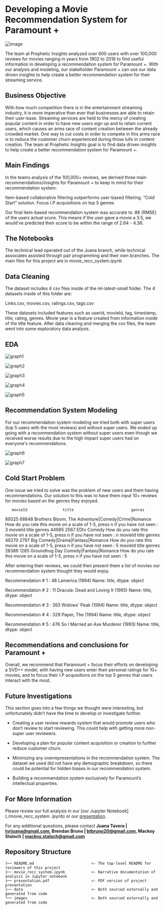 # Developing a Movie Recommendation System for Paramount +

![image](https://user-images.githubusercontent.com/110786662/198364908-69a5eff3-6872-47da-8c3e-d29960373d10.png)

The team at Prophetic Insights analyzed over 600 users with over 100,000 reviews for movies ranging in years from 1902 to 2018 to find useful information in developing a recommendation system for Paramount +. With our analysis and modeling, our stakeholder Paramount + can use our data driven insights to help create a better recommendation system for their streaming service.

## Business Objective
With how much competition there is in the entertainment streaming industry, it is more imperative than ever that businesses are able to retain their user-base. Streaming services are held to the mercy of creating popular content in order to have new users sign up and to retain current users, which causes an arms race of content creation between the already crowded market. One way to cut costs in order to compete in this arms race is to reduce the customer churn experienced during those lulls in content creation. The team at Prophetic Insights goal is to find data driven insights to help create a better recommendation system for Paramount +.

## Main Findings
In the teams analysis of the 100,000+ reviews, we derived three main recommendations/insights for Paramount + to keep in mind for their recommendation system:

Item-based collaborative filtering outperforms user-based filtering.
“Cold Start” solution.
Focus I.P acquisitions on top 5 genres

Our final item-based recommendation system was accurate to .86 (RMSE) of the users actual score. This means if the user gave a movie a 3.5, we would’ve predicted their score to be within the range of 2.64 - 4.36.

## The Notebooks
The technical lead operated out of the Juana branch, while technical associates assisted through pair programming and their own branches. The main files for this project are in movie_recc_system.ipynb

## Data Cleaning
The dataset includes 4 csv files inside of the ml-latest-small folder. The 4 datasets inside of this folder are:

Links.csv, movies.csv, ratings.csv, tags.csv

These datasets included features such as userId, movieId, tag, timestamp, title, rating, genres. Movie year is a feature created from information inside of the title feature. After data cleaning and merging the csv files, the team went into some exploratory data analysis.

## EDA


![graph1](./images/word_cloud.png)
 

![graph2](./images/genre_count.png)
 

![graph3](./images/rating_count.png)


![graph4](./images/superuser.png)

 
![graph5](./images/year.png)
 
## Recommendation System Modeling
For our recommendation system modeling we tried both with super users (top 5 users with the most reviews) and without super users. We ended up going with a recommendation system without super users even though we received worse results due to the high impact super users had on everyone's recommendations.
 
![graph6](./images/sup_times.png)
 
![graph7](./images/no_sup.PNG)
 
 
## Cold Start Problem
 
One issue we tried to solve was the problem of new users and them having recommendations. Our solution to this was to have them input 10+ reviews for movies based on the genres they enjoyed.
 
       movieId                title                          genres
89325    68848  Brothers Bloom, The  Adventure|Comedy|Crime|Romance
How do you rate this movie on a scale of 1-5, press n if you have not seen :
3
       movieId title  genres
44985     2567  EDtv  Comedy
How do you rate this movie on a scale of 1-5, press n if you have not seen :
n
       movieId title                        genres
48270     2797   Big  Comedy|Drama|Fantasy|Romance
How do you rate this movie on a scale of 1-5, press n if you have not seen :
5
       movieId          title                  genres
28386     1265  Groundhog Day  Comedy|Fantasy|Romance
How do you rate this movie on a scale of 1-5, press n if you have not seen :
5
 
After entering their reviews, we could then present them a list of movies our recommendation system thought they would enjoy.
 
Recommendation #  1 :  48    Lamerica (1994)
Name: title, dtype: object 
 
Recommendation #  2 :  11    Dracula: Dead and Loving It (1995)
Name: title, dtype: object 
 
Recommendation #  3 :  393    Widows' Peak (1994)
Name: title, dtype: object 
 
Recommendation #  4 :  329    Paper, The (1994)
Name: title, dtype: object 
 
Recommendation #  5 :  476    So I Married an Axe Murderer (1993)
Name: title, dtype: object
 
## Recommendations and conclusions for Paramount +
Overall, we recommend that Paramount + focus their efforts on developing a SVD++ model, with having new users enter their personal ratings for 10+ movies, and to focus their I.P acquisitions on the top 5 genres that users interact with the most. 
 

## Future Investigations
This section goes into a few things we thought were interesting, but unfortunately didn’t have the time to develop or investigate further.

- Creating a user review rewards system that would promote users who don’t review to start reviewing. This could help with getting more non-super user reviewers.

- Developing a plan for popular content acquisition or creation to further reduce customer churn.

- Minimizing any overrepresentations in the recommendation system. The dataset we used did not have any demographic breakdown, so there could be potential for hidden biases in our recommendation system.

- Building a recommendation system exclusively for Paramount’s intellectual properties.
 
## For More Information
Please review our full analysis in our [our Jupyter Notebook](./movie_recc_system
.ipynb) or our [presentation](./presentation.pdf).
 
For any additional questions, please contact **Juana Tavera | tvrjuana@gmail.com, Brendan Bruno | btbruno20@gmail.com, Mackoy Staloch | mackoy.staloch@gmail.com**
 
## Repository Structure
```
├── README.md                          <- The top-level README for reviewers of this project
├── movie_recc_system.ipynb            <- Narrative documentation of analysis in Jupyter notebook
├── presentation.pdf                   <- PDF version of project presentation
├── data                               <- Both sourced externally and generated from code
└── images                             <- Both sourced externally and generated from code
